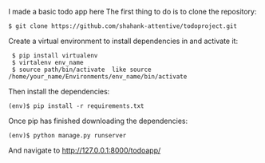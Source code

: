 I made a basic todo app here 
The first thing to do is to clone the repository:

    $ git clone https://github.com/shahank-attentive/todoproject.git


Create a virtual environment to install dependencies in and activate it:

     $ pip install virtualenv
     $ virtalenv env_name
     $ source path/bin/activate  like source /home/your_name/Environments/env_name/bin/activate


Then install the dependencies:

    (env)$ pip install -r requirements.txt
  
Once pip has finished downloading the dependencies:

    (env)$ python manage.py runserver
  
And navigate to http://127.0.0.1:8000/todoapp/
